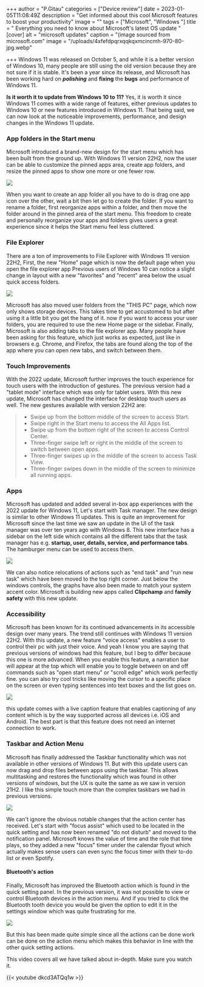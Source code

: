 +++
author = "P.Gitau"
categories = ["Device review"]
date = 2023-01-05T11:08:49Z
description = "Get informed about this cool Microsoft features to boost your productivity"
image = ""
tags = ["Microsoft", "Windows "]
title = " Everything you need to know about Microsoft's latest OS update "
[cover]
alt = "microsoft updates"
caption = "(image sourced from microsoft.com"
image = "/uploads/4xfefdpqrxqqkqxmcincmh-970-80-jpg.webp"

+++
Windows 11 was released on October 5, and while it is a better version of Windows 10, many people are still using the old version because they are not sure if it is stable. It's been a year since its release, and Microsoft has been working hard on **_polishing_** and **fixing** the **bugs** and performance of Windows 11. 

**Is it worth it to update from Windows 10 to 11?** Yes, it is worth it since Windows 11 comes with a wide range of features, either previous updates to Windows 10 or new features introduced in Windows 11. That being said, we can now look at the noticeable improvements, performance, and design changes in the Windows 11 update.

### App folders in the Start menu

Microsoft introduced a brand-new design for the start menu which has been built from the ground up. With Windows 11 version 22H2, now the user can be able to customize the pinned apps area, create app folders, and resize the pinned apps to show one more or one fewer row.

![](/uploads/6aw6sreihwwjhqj7r9tnoe-970-80.gif)

 When you want to create an app folder all you have to do is drag one app icon over the other, wait a bit then let go to create the folder. If you want to rename a folder, first reorganize apps within a folder, and then move the folder around in the pinned area of the start menu. This freedom to create and personally reorganize your apps and folders gives users a great experience since it helps the Start menu feel less cluttered.

### File Explorer

There are a ton of improvements to File Explorer with Windows 11 version 22H2, First, the new "Home" page which is now the default page when you open the file explorer app Previous users of Windows 10 can notice a slight change in layout with a new "favorites" and "recent" area below the usual quick access folders. 

![](/uploads/file-explorer.png)

Microsoft has also moved user folders from the "THIS PC" page, which now only shows storage devices. This takes time to get accustomed to but after using it a little bit you get the hang of it. now if you want to access your user folders, you are required to use the new Home page or the sidebar. Finally, Microsoft is also adding tabs to the file explorer app. Many people have been asking for this feature, which just works as expected, just like in browsers e.g. Chrome, and Firefox, the tabs are found along the top of the app where you can open new tabs, and switch between them.

### Touch Improvements

With the 2022 update, Microsoft further improves the touch experience for touch users with the introduction of gestures. The previous version had a "tablet mode" interface which was only for tablet users. With this new update, Microsoft has changed the interface for desktop touch users as well. The new gestures available with version 22H2 are:

> * Swipe up from the bottom middle of the screen to access Start.
> * Swipe right in the Start menu to access the All Apps list.
> * Swipe up from the bottom right of the screen to access Control Center.
> * Three-finger swipe left or right in the middle of the screen to switch between open apps.
> * Three-finger swipes up in the middle of the screen to access Task View.
> * Three-finger swipes down in the middle of the screen to minimize all running apps.

### Apps

Microsoft has updated and added several in-box app experiences with the 2022 update for Windows 11, Let's start with Task manager. The new design is similar to other Windows 11 updates. This is quite an improvement for Microsoft since the last time we saw an update in the UI of the task manager was over ten years ago with Windows 8. This new interface has a sidebar on the left side which contains all the different tabs that the task manager has e.g. **startup, user, details, service, and performance tabs**. The hamburger menu can be used to access them.

![](/uploads/taskmanager.png)

We can also notice relocations of actions such as "end task" and "run new task" which have been moved to the top right corner. Just below the windows controls, the graphs have also been made to match your system accent color. Microsoft is building new apps called **Clipchamp** and **family safety** with this new update.

### Accessibility

Microsoft has been known for its continued advancements in its accessible design over many years. The trend still continues with Windows 11 version 22H2. With this update, a new feature "voice access" enables a user to control their pc with just their voice. And yeah I know you are saying that previous versions of windows had this feature, but I beg to differ because this one is more advanced. When you enable this feature, a narration bar will appear at the top which will enable you to toggle between on and off commands such as "open start menu" or "scroll edge" which work perfectly fine. you can also try cool tricks like moving the cursor to a specific place on the screen or even typing sentences into text boxes and the list goes on.

![](/uploads/accesible.png)

this update comes with a live caption feature that enables captioning of any content which is by the way supported across all devices i.e. iOS and Android. The best part is that this feature does not need an internet connection to work.

### Taskbar and Action Menu

Microsoft has finally addressed the Taskbar functionality which was not available in other versions of Windows 11. But with this update users can now drag and drop files between apps using the taskbar. This allows multitasking and restores the functionality which was found in other versions of windows, but the UX is quite the same as we saw in version 21H2.  I like this simple touch more than the complex taskbars we had in previous versions.

![](/uploads/actin-center.png)

We can't ignore the obvious notable changes that the action center has received. Let's start with "focus assist" which used to be located in the quick setting and has now been renamed "do not disturb" and moved to the notification panel. Microsoft knows the value of time and the role that time plays, so they added a new "focus" timer under the calendar flyout which actually makes sense users can even sync the focus timer with their to-do list or even Spotify.

#### Bluetooth's action 

Finally, Microsoft has improved the Bluetooth action which is found in the quick setting panel. In the previous version, it was not possible to view or control Bluetooth devices in the action menu. And if you tried to click the Bluetooth tooth device you would be given the option to edit it in the settings window which was quite frustrating for me. 

![](/uploads/bluetooth.png)

But this has been made quite simple since all the actions can be done work can be done on the action menu which makes this behavior in line with the other quick setting actions.

This video covers all we have talked about in-depth. Make sure you watch it.

{{< youtube dkcd3ATQq1w  >}}